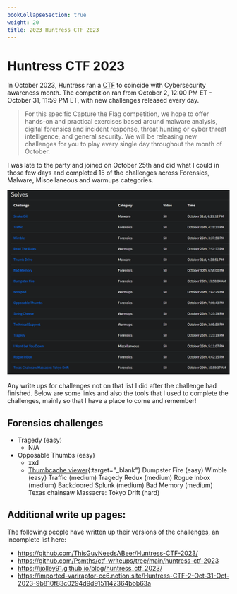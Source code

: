 ```yaml
---
bookCollapseSection: true
weight: 20
title: 2023 Huntress CTF 2023
---
```

# Huntress CTF 2023
In October 2023, Huntress ran a [CTF](https://huntress.ctf.games/) to coincide with Cybersecurity awareness month. The competition ran from October 2, 12:00 PM ET - October 31, 11:59 PM ET, with new challenges released every day.

> For this specific Capture the Flag competition, we hope to offer hands-on and practical exercises based around malware analysis, digital forensics and incident response, threat hunting or cyber threat intelligence, and general security. We will be releasing new challenges for you to play every single day throughout the month of October.

I was late to the party and joined on October 25th and did what I could in those few days and completed 15 of the challenges across Forensics, Malware, Miscellaneous and warmups categories.

![Fancy4n6 solves](images/solves.png)

Any write ups for challenges not on that list I did after the challenge had finished. Below are some links and also the tools that I used to complete the challenges, mainly so that I have a place to come and remember!

## Forensics challenges
* Tragedy (easy)
  * N/A
* Opposable Thumbs (easy)
  * xxd
  * [Thumbcache viewer](https://thumbcacheviewer.github.io/){:target="_blank"}
Dumpster Fire (easy)
Wimble (easy)
Traffic (medium)
Tragedy Redux (medium)
Rogue Inbox (medium)
Backdoored Splunk (medium)
Bad Memory (medium)
Texas chainsaw Massacre: Tokyo Drift (hard)



## Additional write up pages:
The following people have written up their versions of the challenges, an incomplete list here:

* https://github.com/ThisGuyNeedsABeer/Huntress-CTF-2023/
* https://github.com/Psmths/ctf-writeups/tree/main/huntress-ctf-2023
* https://jjolley91.github.io/blog/huntress_ctf_2023/
* https://imported-variraptor-cc6.notion.site/Huntress-CTF-2-Oct-31-Oct-2023-9b810f83c0294d9d9151142364bbb63a